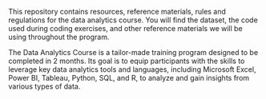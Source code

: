 This repository contains resources, reference materials, rules and regulations for the data analytics course. You will find the dataset, the code used during coding exercises, and other reference materials we will be using throughout the program.

The Data Analytics Course is a tailor-made training program designed to be completed in 2 months. Its goal is to equip participants with the skills to leverage key data analytics tools and languages, including Microsoft Excel, Power BI, Tableau, Python, SQL, and R, to analyze and gain insights from various types of data.
